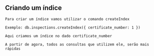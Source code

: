 ## Criando um índice

```
Para criar um índice vamos utilizar o comando createIndex
```

```
Exemplo: db.inspections.createIndex({ certificate_number: 1 })
```

```
Aqui criamos um índice no dado certificate_number
```

```
A partir de agora, todos as consultas que utilizem ele, serão mais rápidas
```
